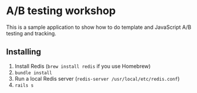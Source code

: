 # A/B testing workshop

This is a sample application to show how to do template and JavaScript A/B
testing and tracking.

## Installing

1. Install Redis (`brew install redis` if you use Homebrew)
2. `bundle install`
3. Run a local Redis server (`redis-server /usr/local/etc/redis.conf`)
4. `rails s`
